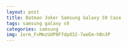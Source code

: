 ```yaml
---
layout: post
title: Batman Joker Samsung Galaxy S9 Case
tags: samsung galaxy s9
categories: samsung
img: 1orm_FvMmzUdP0FfdpO32-7weEm-hBn3P
---
```

